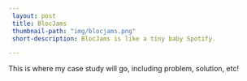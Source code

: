 ```yaml
---
 layout: post
 title: BlocJams
 thumbnail-path: "img/blocjams.png"
 short-description: BlocJams is like a tiny baby Spotify.

---
```

This is where my case study will go, including problem, solution, etc!
